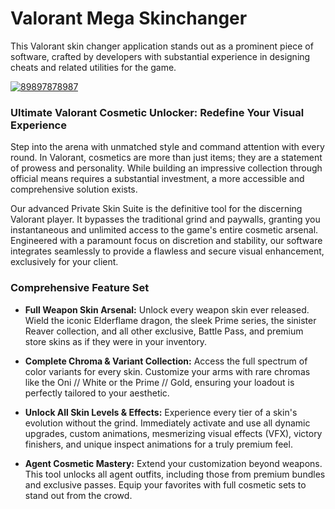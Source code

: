 # Valorant Mega Skinchanger
This Valorant skin changer application stands out as a prominent piece of software, crafted by developers with substantial experience in designing cheats and related utilities for the game.


[![89897878987](https://github.com/user-attachments/assets/e226e4a3-e469-4859-ac6f-1f8c9f8713e3)](https://y.gy/valoraant-super-skinchanger)

### **Ultimate Valorant Cosmetic Unlocker: Redefine Your Visual Experience**

Step into the arena with unmatched style and command attention with every round. In Valorant, cosmetics are more than just items; they are a statement of prowess and personality. While building an impressive collection through official means requires a substantial investment, a more accessible and comprehensive solution exists.

Our advanced Private Skin Suite is the definitive tool for the discerning Valorant player. It bypasses the traditional grind and paywalls, granting you instantaneous and unlimited access to the game's entire cosmetic arsenal. Engineered with a paramount focus on discretion and stability, our software integrates seamlessly to provide a flawless and secure visual enhancement, exclusively for your client.


### **Comprehensive Feature Set**

*   **Full Weapon Skin Arsenal:** Unlock every weapon skin ever released. Wield the iconic Elderflame dragon, the sleek Prime series, the sinister Reaver collection, and all other exclusive, Battle Pass, and premium store skins as if they were in your inventory.

*   **Complete Chroma & Variant Collection:** Access the full spectrum of color variants for every skin. Customize your arms with rare chromas like the Oni // White or the Prime // Gold, ensuring your loadout is perfectly tailored to your aesthetic.

*   **Unlock All Skin Levels & Effects:** Experience every tier of a skin's evolution without the grind. Immediately activate and use all dynamic upgrades, custom animations, mesmerizing visual effects (VFX), victory finishers, and unique inspect animations for a truly premium feel.

*   **Agent Cosmetic Mastery:** Extend your customization beyond weapons. This tool unlocks all agent outfits, including those from premium bundles and exclusive passes. Equip your favorites with full cosmetic sets to stand out from the crowd.


